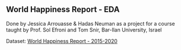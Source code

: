 ## World Happiness Report - EDA

Done by Jessica Arrouasse & Hadas Neuman
as a project for a course taught by Prof. Sol Efroni and Tom Snir, Bar-Ilan University, Israel

Dataset: [World Happiness Report - 2015-2020
](https://worldhappiness.report/ed/2020/)
